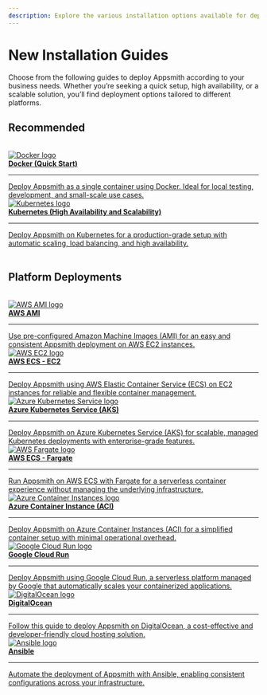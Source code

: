 ```yaml
---
description: Explore the various installation options available for deploying Appsmith. Whether you’re setting up on Docker, Kubernetes, or cloud platforms like AWS and Azure, these guides provide step-by-step instructions to get your Appsmith instance up and running based on your preferred infrastructure.
---
```


# New Installation Guides

Choose from the following guides to deploy Appsmith according to your business needs. Whether you’re seeking a quick setup, high availability, or a scalable solution, you’ll find deployment options tailored to different platforms.

## Recommended

<br/>
<div className="containerGridSampleApp">
   <a className="containerAnchor containerColumnSampleApp columnGrid column-one" href="/getting-started/setup/installation-guides/docker">
      <div className="containerHead">
         <img className="containerImage containerImgDimensions" src="/img/docker-logo.png" alt="Docker logo"/>
         <div className="containerHeading">
            <b>Docker (Quick Start)</b>
         </div>
      </div>
      <hr className="gradient-hr" />
      <div className="containerDescription">
         Deploy Appsmith as a single container using Docker. Ideal for local testing, development, and small-scale use cases.
      </div>
   </a>

   <a className="containerAnchor containerColumnSampleApp columnGrid column-two" href="/getting-started/setup/installation-guides/kubernetes">
      <div className="containerHead">
         <img className="containerImage containerImgDimensions" src="/img/Kubernetes_logo.png" alt="Kubernetes logo"/>
         <div className="containerHeading">
            <b>Kubernetes (High Availability and Scalability)</b>
         </div>
      </div>
      <hr className="gradient-hr" />
      <div className="containerDescription">
         Deploy Appsmith on Kubernetes for a production-grade setup with automatic scaling, load balancing, and high availability.
      </div>
   </a>
</div>

<br/>

## Platform Deployments

<br/>
<div className="containerGridSampleApp">
   <a className="containerAnchor containerColumnSampleApp columnGrid column-one" href="/getting-started/setup/installation-guides/aws-ami">
      <div className="containerHead">
         <img className="containerImage containerImgDimensions" src="/img/AWS_AMI.png" alt="AWS AMI logo"/>
         <div className="containerHeading">
            <b>AWS AMI</b>
         </div>
      </div>
      <hr className="gradient-hr" />
      <div className="containerDescription">
         Use pre-configured Amazon Machine Images (AMI) for an easy and consistent Appsmith deployment on AWS EC2 instances.
      </div>
   </a>

   <a className="containerAnchor containerColumnSampleApp columnGrid column-two" href="/getting-started/setup/installation-guides/aws-ecs">
      <div className="containerHead">
         <img className="containerImage containerImgDimensions" src="/img/AWS-ec2.png" alt="AWS EC2 logo"/>
         <div className="containerHeading">
            <b>AWS ECS - EC2</b>
         </div>
      </div>
      <hr className="gradient-hr" />
      <div className="containerDescription">
         Deploy Appsmith using AWS Elastic Container Service (ECS) on EC2 instances for reliable and flexible container management.
      </div>
   </a>

   <a className="containerAnchor containerColumnSampleApp columnGrid column-three" href="/getting-started/setup/installation-guides/azure-aks">
      <div className="containerHead">
         <img className="containerImage containerImgDimensions" src="/img/Kubernetes_logo.png" alt="Azure Kubernetes Service logo"/>
         <div className="containerHeading">
            <b>Azure Kubernetes Service (AKS)</b>
         </div>
      </div>
      <hr className="gradient-hr" />
      <div className="containerDescription">
         Deploy Appsmith on Azure Kubernetes Service (AKS) for scalable, managed Kubernetes deployments with enterprise-grade features.
      </div>
   </a>
</div>

<div className="containerGridSampleApp">
   <a className="containerAnchor containerColumnSampleApp columnGrid column-one" href="/getting-started/setup/installation-guides/aws-ecs-on-fargate">
      <div className="containerHead">
         <img className="containerImage containerImgDimensions" src="/img/aws_fargate.png" alt="AWS Fargate logo"/>
         <div className="containerHeading">
            <b>AWS ECS - Fargate</b>
         </div>
      </div>
      <hr className="gradient-hr" />
      <div className="containerDescription">
         Run Appsmith on AWS ECS with Fargate for a serverless container experience without managing the underlying infrastructure.
      </div>
   </a>

   <a className="containerAnchor containerColumnSampleApp columnGrid column-one" href="/getting-started/setup/installation-guides/azure-aci">
      <div className="containerHead">
         <img className="containerImage containerImgDimensions" src="/img/azure_aci.png" alt="Azure Container Instances logo"/>
         <div className="containerHeading">
            <b>Azure Container Instance (ACI)</b>
         </div>
      </div>
      <hr className="gradient-hr" />
      <div className="containerDescription">
         Deploy Appsmith on Azure Container Instances (ACI) for a simplified container setup with minimal operational overhead.
      </div>
   </a>
</div>

<div className="containerGridSampleApp">
   <a className="containerAnchor containerColumnSampleApp columnGrid column-one" href="/getting-started/setup/installation-guides/google-cloud-run">
      <div className="containerHead">
         <img className="containerImage containerImgDimensions" src="/img/google-cloud-run-logo.png" alt="Google Cloud Run logo"/>
         <div className="containerHeading">
            <b>Google Cloud Run</b>
         </div>
      </div>
      <hr className="gradient-hr" />
      <div className="containerDescription">
         Deploy Appsmith using Google Cloud Run, a serverless platform managed by Google that automatically scales your containerized applications.
      </div>
   </a>

   <a className="containerAnchor containerColumnSampleApp columnGrid column-two" href="/getting-started/setup/installation-guides/digitalocean">
      <div className="containerHead">
         <img className="containerImage containerImgDimensions" src="/img/Digital-Ocean-Logo.png" alt="DigitalOcean logo"/>
         <div className="containerHeading">
            <b>DigitalOcean</b>
         </div>
      </div>
      <hr className="gradient-hr" />
      <div className="containerDescription">
         Follow this guide to deploy Appsmith on DigitalOcean, a cost-effective and developer-friendly cloud hosting solution.
      </div>
   </a>
</div>

<div className="containerGridSampleApp">
   <a className="containerAnchor containerColumnSampleApp columnGrid column-one" href="/getting-started/setup/installation-guides/ansible">
      <div className="containerHead">
         <img className="containerImage containerImgDimensions" src="/img/Ansible-logo.png" alt="Ansible logo"/>
         <div className="containerHeading">
            <b>Ansible</b>
         </div>
      </div>
      <hr className="gradient-hr" />
      <div className="containerDescription">
         Automate the deployment of Appsmith with Ansible, enabling consistent configurations across your infrastructure.
      </div>
   </a>
</div>